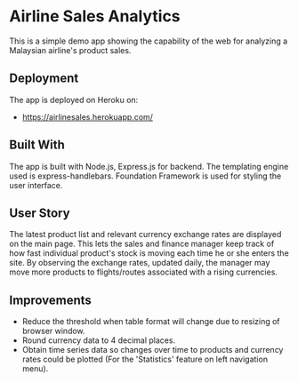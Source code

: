 # Airline Sales Analytics

This is a simple demo app showing the capability of the web for analyzing a Malaysian airline's product sales.

## Deployment 

The app is deployed on Heroku on: 

* https://airlinesales.herokuapp.com/

## Built With

The app is built with Node.js, Express.js for backend. The templating engine used is express-handlebars. Foundation Framework is used for styling the user interface.

## User Story

The latest product list and relevant currency exchange rates are displayed on the main page. This lets the sales and finance manager keep track of how fast individual product's stock is moving each time he or she enters the site. By observing the exchange rates, updated daily, the manager may move more products to flights/routes associated with a rising currencies.

## Improvements

* Reduce the threshold when table format will change due to resizing of browser window. 
* Round currency data to 4 decimal places.
* Obtain time series data so changes over time to products and currency rates could be plotted (For the 'Statistics' feature on left navigation menu).  